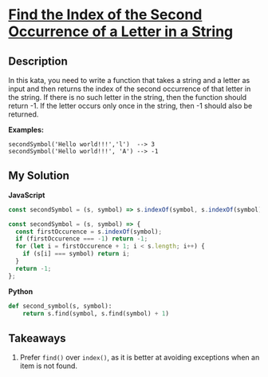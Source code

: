 # [Find the Index of the Second Occurrence of a Letter in a String](https://www.codewars.com/kata/63f96036b15a210058300ca9/train/javascript)

## Description

In this kata, you need to write a function that takes a string and a letter as input and then returns the index of the second occurrence of that letter in the string. If there is no such letter in the string, then the function should return -1. If the letter occurs only once in the string, then -1 should also be returned.

**Examples:**

```
secondSymbol('Hello world!!!','l')  --> 3
secondSymbol('Hello world!!!', 'A') --> -1
```

## My Solution

**JavaScript**

```js
const secondSymbol = (s, symbol) => s.indexOf(symbol, s.indexOf(symbol) + 1);
```

```js
const secondSymbol = (s, symbol) => {
  const firstOccurence = s.indexOf(symbol);
  if (firstOccurence === -1) return -1;
  for (let i = firstOccurence + 1; i < s.length; i++) {
    if (s[i] === symbol) return i;
  }
  return -1;
};
```

**Python**

```py
def second_symbol(s, symbol):
    return s.find(symbol, s.find(symbol) + 1)
```

## Takeaways

1. Prefer `find()` over `index()`, as it is better at avoiding exceptions when an item is not found.
